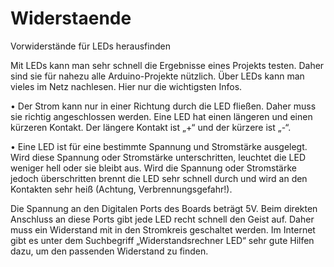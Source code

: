 # Widerstaende
Vorwiderstände für LEDs herausfinden


Mit LEDs kann man sehr schnell die Ergebnisse eines Projekts testen. Daher sind sie für nahezu alle Arduino-Projekte nützlich. Über LEDs kann man vieles im Netz nachlesen. Hier nur die wichtigsten Infos.

•	Der Strom kann nur in einer Richtung durch die LED fließen. Daher muss sie richtig angeschlossen werden. Eine LED hat einen längeren und einen kürzeren Kontakt. Der längere Kontakt ist „+“ und der kürzere ist „-“.

•	Eine LED ist für eine bestimmte Spannung und Stromstärke ausgelegt. Wird diese Spannung oder Stromstärke unterschritten, leuchtet die LED weniger hell oder sie bleibt aus. Wird die Spannung oder Stromstärke jedoch überschritten brennt die LED sehr schnell durch und wird an den Kontakten sehr heiß (Achtung, Verbrennungsgefahr!).


Die Spannung an den Digitalen Ports des Boards beträgt 5V. Beim direkten Anschluss an diese Ports gibt jede LED recht schnell den Geist auf. Daher muss ein Widerstand mit in den Stromkreis geschaltet werden. Im Internet gibt es unter dem Suchbegriff „Widerstandsrechner LED“ sehr gute Hilfen dazu, um den passenden Widerstand zu finden.

